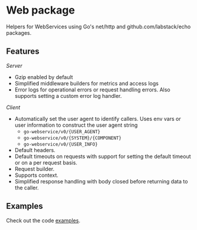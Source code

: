 # Web package

Helpers for WebServices using Go's net/http and github.com/labstack/echo packages.

## Features

*Server*

- Gzip enabled by default
- Simplified middleware builders for metrics and access logs
- Error logs for operational errors or request handling errors. Also supports setting a custom error log handler.

*Client*

- Automatically set the user agent to identify callers. Uses env vars or user information to construct the user agent string
	- `go-webservice/v0/{USER_AGENT}`
	- `go-webservice/v0/{SYSTEM}/{COMPONENT}`
	- `go-webservice/v0/{USER_INFO}`
- Default headers.
- Default timeouts on requests with support for setting the default timeout or on a per request basis.
- Request builder.
- Supports context.
- Simplified response handling with body closed before returning data to the caller.

## Examples

Check out the code [examples](./example_test.go).
